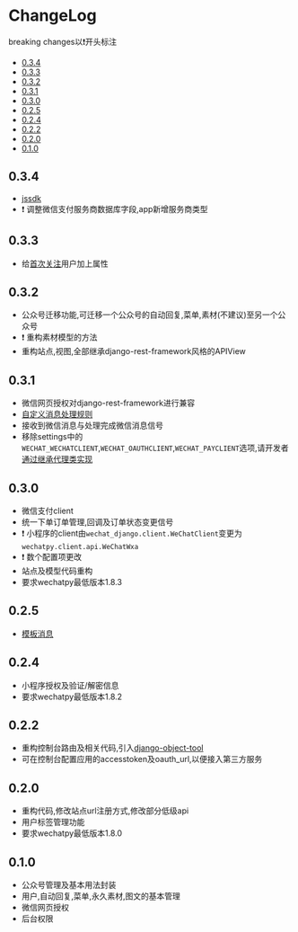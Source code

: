 # ChangeLog

breaking changes以:exclamation:开头标注
- [0.3.4](#034)
- [0.3.3](#033)
- [0.3.2](#032)
- [0.3.1](#031)
- [0.3.0](#030)
- [0.2.5](#025)
- [0.2.4](#024)
- [0.2.2](#022)
- [0.2.0](#020)
- [0.1.0](#010)

## 0.3.4
* [jssdk](docs/cookbook/web.md#jssdk)
* :exclamation: 调整微信支付服务商数据库字段,app新增服务商类型

## 0.3.3
* 给[首次关注](docs/cookbook/messages.md#首次订阅)用户加上属性

## 0.3.2
* 公众号迁移功能,可迁移一个公众号的自动回复,菜单,素材(不建议)至另一个公众号
* :exclamation: 重构素材模型的方法
* 重构站点,视图,全部继承django-rest-framework风格的APIView

## 0.3.1
* 微信网页授权对django-rest-framework进行兼容
* [自定义消息处理规则](docs/cookbook/messages.md#自定义处理规则)
* 接收到微信消息与处理完成微信消息信号
* 移除settings中的`WECHAT_WECHATCLIENT`,`WECHAT_OAUTHCLIENT`,`WECHAT_PAYCLIENT`选项,请开发者[通过继承代理类实现](docs/cookbook/advance-dev.md#使用自定义请求客户端)

## 0.3.0
* 微信支付client
* 统一下单订单管理,回调及订单状态变更信号
* :exclamation: 小程序的client由`wechat_django.client.WeChatClient`变更为`wechatpy.client.api.WeChatWxa`
* :exclamation: 数个配置项更改
* 站点及模型代码重构
* 要求wechatpy最低版本1.8.3

## 0.2.5
* [模板消息](docs/cookbook/messages.md#模板消息)

## 0.2.4
* 小程序授权及验证/解密信息
* 要求wechatpy最低版本1.8.2

## 0.2.2
* 重构控制台路由及相关代码,引入[django-object-tool](https://github.com/Xavier-Lam/django-object-tool)
* 可在控制台配置应用的accesstoken及oauth_url,以便接入第三方服务

## 0.2.0
* 重构代码,修改站点url注册方式,修改部分低级api
* 用户标签管理功能
* 要求wechatpy最低版本1.8.0

## 0.1.0
* 公众号管理及基本用法封装
* 用户,自动回复,菜单,永久素材,图文的基本管理
* 微信网页授权
* 后台权限